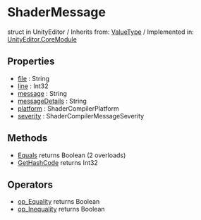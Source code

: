 # ShaderMessage
struct in UnityEditor
 / Inherits from: <a href="https://docs.unity3d.com/6000.0/Documentation/ScriptReference/ValueType.html" target="_blank">ValueType</a> / Implemented in: <a href="https://docs.unity3d.com/6000.0/Documentation/ScriptReference/UnityEditor.CoreModule.html" target="_blank">UnityEditor.CoreModule</a>
## Properties
- <a href="https://docs.unity3d.com/6000.0/Documentation/ScriptReference/ShaderMessage-file.html" target="_blank">file</a> : String
- <a href="https://docs.unity3d.com/6000.0/Documentation/ScriptReference/ShaderMessage-line.html" target="_blank">line</a> : Int32
- <a href="https://docs.unity3d.com/6000.0/Documentation/ScriptReference/ShaderMessage-message.html" target="_blank">message</a> : String
- <a href="https://docs.unity3d.com/6000.0/Documentation/ScriptReference/ShaderMessage-messageDetails.html" target="_blank">messageDetails</a> : String
- <a href="https://docs.unity3d.com/6000.0/Documentation/ScriptReference/ShaderMessage-platform.html" target="_blank">platform</a> : ShaderCompilerPlatform
- <a href="https://docs.unity3d.com/6000.0/Documentation/ScriptReference/ShaderMessage-severity.html" target="_blank">severity</a> : ShaderCompilerMessageSeverity
## Methods
- <a href="https://docs.unity3d.com/6000.0/Documentation/ScriptReference/ShaderMessage.Equals.html" target="_blank">Equals</a> returns Boolean (2 overloads)
- <a href="https://docs.unity3d.com/6000.0/Documentation/ScriptReference/ShaderMessage.GetHashCode.html" target="_blank">GetHashCode</a> returns Int32
## Operators
- <a href="https://docs.unity3d.com/6000.0/Documentation/ScriptReference/ShaderMessage.op_Equality.html" target="_blank">op_Equality</a> returns Boolean
- <a href="https://docs.unity3d.com/6000.0/Documentation/ScriptReference/ShaderMessage.op_Inequality.html" target="_blank">op_Inequality</a> returns Boolean
